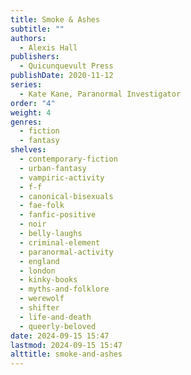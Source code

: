 ```yaml
---
title: Smoke & Ashes
subtitle: ""
authors:
  - Alexis Hall
publishers:
  - Quicunquevult Press
publishDate: 2020-11-12
series:
  - Kate Kane, Paranormal Investigator
order: "4"
weight: 4
genres:
  - fiction
  - fantasy
shelves:
  - contemporary-fiction
  - urban-fantasy
  - vampiric-activity
  - f-f
  - canonical-bisexuals
  - fae-folk
  - fanfic-positive
  - noir
  - belly-laughs
  - criminal-element
  - paranormal-activity
  - england
  - london
  - kinky-books
  - myths-and-folklore
  - werewolf
  - shifter
  - life-and-death
  - queerly-beloved
date: 2024-09-15 15:47
lastmod: 2024-09-15 15:47
alttitle: smoke-and-ashes
---
```

